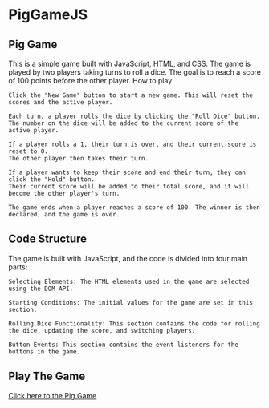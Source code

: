 # PigGameJS

## Pig Game

This is a simple game built with JavaScript, HTML, and CSS. The game is played by two players taking turns to roll a dice. The goal is to reach a score of 100 points before the other player.
How to play

    Click the "New Game" button to start a new game. This will reset the scores and the active player.

    Each turn, a player rolls the dice by clicking the "Roll Dice" button. 
    The number on the dice will be added to the current score of the active player.

    If a player rolls a 1, their turn is over, and their current score is reset to 0. 
    The other player then takes their turn.

    If a player wants to keep their score and end their turn, they can click the "Hold" button. 
    Their current score will be added to their total score, and it will become the other player's turn.

    The game ends when a player reaches a score of 100. The winner is then declared, and the game is over.

## Code Structure

The game is built with JavaScript, and the code is divided into four main parts:

    Selecting Elements: The HTML elements used in the game are selected using the DOM API.

    Starting Conditions: The initial values for the game are set in this section.

    Rolling Dice Functionality: This section contains the code for rolling the dice, updating the score, and switching players.

    Button Events: This section contains the event listeners for the buttons in the game.

## Play The Game 

 [Click here to the Pig Game](https://45an.github.io/PigGameJS/)
